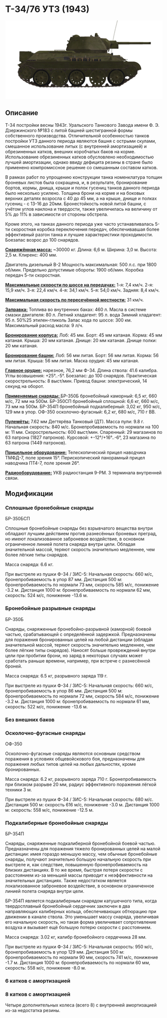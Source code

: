 # Т-34/76 УТЗ (1943)

![_t34-76uvz-43](../images/_t34-76uvz-43.png)

## Описание

Т-34 постройки весны 1943г. Уральского Танкового Завода имени Ф. Э. Дзержинского №183 с литой башней шестигранной формы собственного производства. Отличительной особенностью танков постройки УТЗ данного периода являются башня с острыми скулами, смешанное использование литых (с внутренней амортизацией) и обрезиненных катков, внешних коробчатых баков на корме. Использование обрезиненных катков обусловлено необходимостью лучшей амортизации, однако ввиду дефицита резины в стране было применено компромиссное решение со смешанным составом катков.

В рамках работ по упрощению конструкции танка номенклатура толщин броневых листов была сокращена, и, в результате, бронирование бортов, кормы, днища, крыши и полок гусениц танков данного периода было несколько усилено. Толщина брони на корме и на боковых верхних деталях возросла с 40 до 45 мм, а на крыше, днище и полках гусениц - с 13-16 до 20мм. Бронестойкость новой литой башни, с учётом углов наклона и твердости, также увеличилась на величину от 5% до 11% в зависимости от стороны обстрела.

Кроме этого, на танках данного периода уже часто устанавливалась 5-ти скоростная коробка переключения передач, обеспечивавшая более эффективный разгон танка и лучшие характеристики проходимости. Боезапас возрос до 100 снарядов.

<b><u>Снаряжённая масса:</u></b> ~30000 кг.
Длина: 6,6 м.
Ширина: 3,0 м.
Высота: 2,5 м.
Клиренс: 400 мм.

Двигатель дизельный В-2
Мощность максимальная: 500 л.с. при 1800 об/мин.
Предельно допустимые обороты: 1900 об/мин.
Коробка передач 5-ти скоростная.

<b><u>Максимальные скорости по шоссе на передачах:</u></b>
1-я: 7,4 км/ч.
2-я: 15,9 км/ч.
3-я: 22,4 км/ч.
4-я: 34,1 км/ч.
5-я: 54,0 км/ч.
Задняя: 8,4 км/ч.

<b><u>Максимальная скорость по пересечённой местности:</u></b> 31 км/ч.

<b><u>Заправка:</u></b>
Топлива во внутренних баках: 460 л.
Масла в системе смазки двигателя: 80 л.
Летний хладагент: 95 л. вода
Зимний хладагент: 95 л. 50%25 этилен-гликоль
Запас хода по шоссе: 300 км.
Максимальный расход масла: 9 л/ч.

<b><u>Бронирование корпуса:</u></b>
Лоб: 45 мм.
Борт: 45 мм катаная.
Корма: 45 мм катаная.
Крыша: 20 мм катаная.
Днище: 20 мм катаная.
Днище полки: 20 мм катаная.

<b><u>Бронирование башни:</u></b>
Лоб: 56 мм литая.
Борт: 56 мм литая.
Корма: 56 мм литая.
Крыша: 56 мм литая.
Маска орудия: 45 мм катаная.

<b><u>Главное орудие:</u></b> нарезное, 76,2 мм Ф-34.
Длина ствола: 41.6 калибра.
Углы возвышения: +25°..-5°.
Боезапас: до 100 снарядов.
Практическая скорострельность: 8 выст/мин.
Привод башни: электрический, 14 секунд на оборот.

<b><u>Применяемые снаряды: </u></b>
БР-350Б бронебойный каморный: 6,5 кг, 660 м/с, 72 мм на 500м.
БР-350СП бронебойный сплошной: 6,6 кг, 660 м/с, 73 мм на 500м.
БР-354П бронебойный подкалиберный: 3,02 кг, 950 м/с, 129 мм в упор.
ОФ-350 осколочно-фугасный: 6,2 кг, 680 м/с, 710 г ВВ.

<b><u>Пулемёты:</u></b> 7.62 мм Дегтярёва Танковый (ДТ).
Масса пули: 9.8 г.
Начальная скорость: 840 м/с.
Бронепробиваемость по нормали на 100 м: 11 мм.
Скорострельность: 600 выст/мин.
Спаренный: 29 магазинов по 63 патрона (1827 патронов).
Курсовой: +-12°/+16°..-6°, 23 магазина по 63 патрона (1449 патронов).

<b><u>Прицельное оборудование:</u></b>
Телескопический прицел наводчика ТМФД-7, поле зрения 15°.
Перископический панорамный прицел наводчика ПТ4-7, поле зрения 26°.

<b><u>Радиооборудование:</u></b>
УКВ радиостанция 9-РМ.
3 терминала внутренней связи.

## Модификации


### Сплошные бронебойные снаряды

БР-350БСП

Сплошные бронебойные снаряды без взрывчатого вещества внутри обладают лучшим действием против разнесённых броневых преград, но имеют локализованное заброневое воздействие, в основном ограниченное линией полета снаряда внутри цели. Обладая значительной массой, теряют скорость значительно медленнее, чем более лёгкие типы снарядов.

Масса снаряда: 6.6 кг.

При выстреле из пушки Ф-34 / ЗИС-5:
Начальная скорость: 660 м/с, бронепробиваемость в упор 87 мм.
Дистанция 500 м: бронепробиваемость по нормали 73 мм, скорость 585 м/с, понижение -3.2 м.
Дистанция 1000 м: бронепробиваемость по нормали 62 мм, скорость: 524 м/с, понижение -13.6 м.


### Бронебойные разрывные снаряды

БР-350Б

Снаряды, снаряженные бронебойно-разрывной (каморной) боевой частью, срабатывающей с определённой задержкой.
Предназначены для поражения бронированных целей на любой дистанции (обладая значительной массой, теряют скорость значительно медленнее, чем более лёгкие типы снарядов). Наносят больше провреждений внутри цели при пробитии брони, но заряд в некоторых случаях может сработать раньше времени, например, при встрече с разнесённой броней.

Масса снаряда: 6.5 кг, разрывного заряда 119 г.

При выстреле из пушки Ф-34 / ЗИС-5:
Начальная скорость: 660 м/с, бронепробиваемость в упор 86 мм.
Дистанция 500 м: бронепробиваемость по нормали 72 мм, скорость 584 м/с, понижение -3.2 м.
Дистанция 1000 м: бронепробиваемость по нормали 61 мм, скорость: 522 м/с, понижение -13.6 м.


### Без внешних баков


### Осколочно-фугасные снаряды

ОФ-350

Осколочно-фугасные снаряды являются основным средством поражения в условиях общевойскового боя, предназначены для поражения любых типов целей на любых дальностях, кроме бронированных.

Масса снаряда: 6.2 кг, разрывного заряда 710 г.
Бронепробиваемость при близком разрыве 20 мм, радиус эффективного поражения лёгкой техники 3 м.

При выстреле из пушки Ф-34 / ЗИС-5:
Начальная скорость: 680 м/с.
Дистанция 500 м: скорость 616 м/с, понижение -3.0 м.
Дистанция 1000 м: скорость: 558 м/с, понижение -12.5 м.


### Подкалиберные бронебойные снаряды

БР-354П

Снаряды, снаряженные подкалиберной бронебойной боевой частью. Предназначены для поражения тяжело бронированных целей на малой дистанции: имея гораздо меньшую массу, чем обычные бронебойные снаряды, получают значительно большую начальную скорость при выстреле и, как следствие, повышенную бронепробиваемость на близких дистанциях. В то же время, быстрая потеря скорости с расстоянием из-за меньшей массы приводит к неэффективности на значительных дистанциях. Также недостатком является локализованное заброневое воздействие, в основном ограниченное линией полета снаряда внутри цели.

БР-354П является подкалиберным снарядом катушечного типа, когда твердосплавный бронебойный сердечник заключен в два направляющих калиберных кольца, обеспечивающих обтюрацию при движении в канале ствола. Это уменьшает массу снаряда, увеличивая его начальную скорость, но такая форма увеличивает сопротивление воздуха и вызывает ещё большую потерю скорости с расстоянием.

Масса снаряда: 3.02 кг, калибр бронебойного сердечника 28 мм.

При выстреле из пушки Ф-34 / ЗИС-5:
Начальная скорость: 950 м/с, бронепробиваемость в упор 129 мм.
Дистанция 500 м: бронепробиваемость по нормали 90 мм, скорость 741 м/с, понижение -1.7 м.
Дистанция 1000 м: бронепробиваемость по нормали 60 мм, скорость: 558 м/с, понижение -8.0 м.


### 6 катков с амортизацией


### 8 катков с амортизацией

Четыре дополнительных колеса (всего 8) с внутренней амортизацией из-за недостатка резины.
